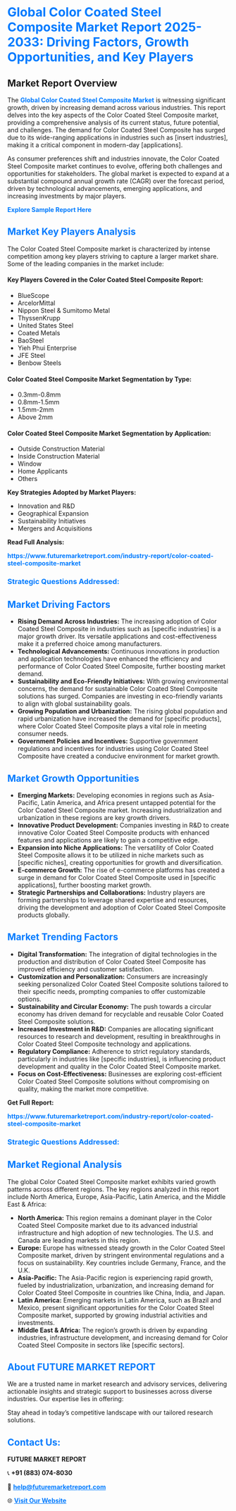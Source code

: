 <h1 style="color: #007BFF;">Global Color Coated Steel Composite Market Report 2025-2033: Driving Factors, Growth Opportunities, and Key Players</h1>

<section id="overview">
<h2>Market Report Overview</h2>
<p>The <a href="https://www.futuremarketreport.com/industry-report/color-coated-steel-composite-market" style="color: #007BFF; text-decoration: none;"><strong>Global Color Coated Steel Composite Market</strong></a> is witnessing significant growth, driven by increasing demand across various industries. This report delves into the key aspects of the Color Coated Steel Composite market, providing a comprehensive analysis of its current status, future potential, and challenges. The demand for Color Coated Steel Composite has surged due to its wide-ranging applications in industries such as [insert industries], making it a critical component in modern-day [applications].</p>
<p>As consumer preferences shift and industries innovate, the Color Coated Steel Composite market continues to evolve, offering both challenges and opportunities for stakeholders. The global market is expected to expand at a substantial compound annual growth rate (CAGR) over the forecast period, driven by technological advancements, emerging applications, and increasing investments by major players.</p>
</section>

<section id="overview">
<p><a href="https://www.futuremarketreport.com/request-sample/reportId=107760" style="color: #007BFF; text-decoration: none;"><strong>Explore Sample Report Here</strong></a></p>
</section>

<section id="key-players">
<h2 style="color: #007BFF;">Market Key Players Analysis</h2>
<p>The Color Coated Steel Composite market is characterized by intense competition among key players striving to capture a larger market share. Some of the leading companies in the market include:</p>
<h4>Key Players Covered in the Color Coated Steel Composite Report:</h4>
<ul><li>BlueScope</li><li>ArcelorMittal</li><li>Nippon Steel &amp; Sumitomo Metal</li><li>ThyssenKrupp</li><li>United States Steel</li><li>Coated Metals</li><li>BaoSteel</li><li>Yieh Phui Enterprise</li><li>JFE Steel</li><li>Benbow Steels</li></ul>
<h4>Color Coated Steel Composite Market Segmentation by Type:</h4>
<ul><li>0.3mm-0.8mm</li><li>0.8mm-1.5mm</li><li>1.5mm-2mm</li><li>Above 2mm</li></ul>

<h4>Color Coated Steel Composite Market Segmentation by Application:</h4>
<ul><li>Outside Construction Material</li><li>Inside Construction Material</li><li>Window</li><li>Home Applicants</li><li>Others</li></ul>
<p><strong>Key Strategies Adopted by Market Players:</strong></p>
<ul>
<li>Innovation and R&D</li>
<li>Geographical Expansion</li>
<li>Sustainability Initiatives</li>
<li>Mergers and Acquisitions</li>
</ul>
</section>

<section>
<p><strong>Read Full Analysis: </strong></p><a href="https://www.futuremarketreport.com/industry-report/color-coated-steel-composite-market" style="color: #007BFF; text-decoration: none;"><strong>https://www.futuremarketreport.com/industry-report/color-coated-steel-composite-market</strong></a>
<h3 style="color: #007BFF;">Strategic Questions Addressed:</h3>
</section>

<section id="driving-factors">
<h2 style="color: #007BFF;">Market Driving Factors</h2>
<ul>
<li><strong>Rising Demand Across Industries:</strong> The increasing adoption of Color Coated Steel Composite in industries such as [specific industries] is a major growth driver. Its versatile applications and cost-effectiveness make it a preferred choice among manufacturers.</li>
<li><strong>Technological Advancements:</strong> Continuous innovations in production and application technologies have enhanced the efficiency and performance of Color Coated Steel Composite, further boosting market demand.</li>
<li><strong>Sustainability and Eco-Friendly Initiatives:</strong> With growing environmental concerns, the demand for sustainable Color Coated Steel Composite solutions has surged. Companies are investing in eco-friendly variants to align with global sustainability goals.</li>
<li><strong>Growing Population and Urbanization:</strong> The rising global population and rapid urbanization have increased the demand for [specific products], where Color Coated Steel Composite plays a vital role in meeting consumer needs.</li>
<li><strong>Government Policies and Incentives:</strong> Supportive government regulations and incentives for industries using Color Coated Steel Composite have created a conducive environment for market growth.</li>
</ul>
</section>

<section id="growth-opportunities">
<h2 style="color: #007BFF;">Market Growth Opportunities</h2>
<ul>
<li><strong>Emerging Markets:</strong> Developing economies in regions such as Asia-Pacific, Latin America, and Africa present untapped potential for the Color Coated Steel Composite market. Increasing industrialization and urbanization in these regions are key growth drivers.</li>
<li><strong>Innovative Product Development:</strong> Companies investing in R&D to create innovative Color Coated Steel Composite products with enhanced features and applications are likely to gain a competitive edge.</li>
<li><strong>Expansion into Niche Applications:</strong> The versatility of Color Coated Steel Composite allows it to be utilized in niche markets such as [specific niches], creating opportunities for growth and diversification.</li>
<li><strong>E-commerce Growth:</strong> The rise of e-commerce platforms has created a surge in demand for Color Coated Steel Composite used in [specific applications], further boosting market growth.</li>
<li><strong>Strategic Partnerships and Collaborations:</strong> Industry players are forming partnerships to leverage shared expertise and resources, driving the development and adoption of Color Coated Steel Composite products globally.</li>
</ul>
</section>

<section id="trending-factors">
<h2 style="color: #007BFF;">Market Trending Factors</h2>
<ul>
<li><strong>Digital Transformation:</strong> The integration of digital technologies in the production and distribution of Color Coated Steel Composite has improved efficiency and customer satisfaction.</li>
<li><strong>Customization and Personalization:</strong> Consumers are increasingly seeking personalized Color Coated Steel Composite solutions tailored to their specific needs, prompting companies to offer customizable options.</li>
<li><strong>Sustainability and Circular Economy:</strong> The push towards a circular economy has driven demand for recyclable and reusable Color Coated Steel Composite solutions.</li>
<li><strong>Increased Investment in R&D:</strong> Companies are allocating significant resources to research and development, resulting in breakthroughs in Color Coated Steel Composite technology and applications.</li>
<li><strong>Regulatory Compliance:</strong> Adherence to strict regulatory standards, particularly in industries like [specific industries], is influencing product development and quality in the Color Coated Steel Composite market.</li>
<li><strong>Focus on Cost-Effectiveness:</strong> Businesses are exploring cost-efficient Color Coated Steel Composite solutions without compromising on quality, making the market more competitive.</li>
</ul>
</section>

<section>
<p><strong>Get Full Report: </strong></p><a href="https://www.futuremarketreport.com/industry-report/color-coated-steel-composite-market" style="color: #007BFF; text-decoration: none;"><strong>https://www.futuremarketreport.com/industry-report/color-coated-steel-composite-market</strong></a>
<h3 style="color: #007BFF;">Strategic Questions Addressed:</h3>
</section>


<section id="regional-analysis">
<h2 style="color: #007BFF;">Market Regional Analysis</h2>
<p>The global Color Coated Steel Composite market exhibits varied growth patterns across different regions. The key regions analyzed in this report include North America, Europe, Asia-Pacific, Latin America, and the Middle East & Africa:</p>
<ul>
<li><strong>North America:</strong> This region remains a dominant player in the Color Coated Steel Composite market due to its advanced industrial infrastructure and high adoption of new technologies. The U.S. and Canada are leading markets in this region.</li>
<li><strong>Europe:</strong> Europe has witnessed steady growth in the Color Coated Steel Composite market, driven by stringent environmental regulations and a focus on sustainability. Key countries include Germany, France, and the U.K.</li>
<li><strong>Asia-Pacific:</strong> The Asia-Pacific region is experiencing rapid growth, fueled by industrialization, urbanization, and increasing demand for Color Coated Steel Composite in countries like China, India, and Japan.</li>
<li><strong>Latin America:</strong> Emerging markets in Latin America, such as Brazil and Mexico, present significant opportunities for the Color Coated Steel Composite market, supported by growing industrial activities and investments.</li>
<li><strong>Middle East & Africa:</strong> The region’s growth is driven by expanding industries, infrastructure development, and increasing demand for Color Coated Steel Composite in sectors like [specific sectors].</li>
</ul>
</section>

<footer>
<h2 style="color: #007BFF;">About FUTURE MARKET REPORT</h2>
<p>We are a trusted name in market research and advisory services, delivering actionable insights and strategic support to businesses across diverse industries. Our expertise lies in offering:</p>

<p>Stay ahead in today’s competitive landscape with our tailored research solutions.</p>

<h2 style="color: #007BFF;">Contact Us:</h2>
<p><strong>FUTURE MARKET REPORT</strong></p>
<p>📞 <strong>+91 (883) 074-8030</strong></p>
<p>📧 <strong><a href="mailto:help@futuremarketreport.com" style="color: #007BFF;">help@futuremarketreport.com</a></strong></p>
<p>🌐 <strong><a href="https://www.futuremarketreport.com/" style="color: #007BFF;">Visit Our Website</a></strong></p>
</footer>